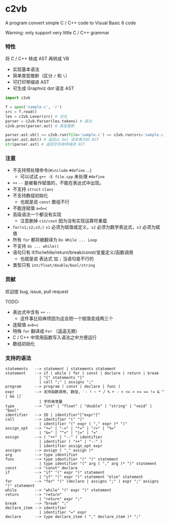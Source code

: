# c2vb

A program convert simple C / C++ code to Visual Basic 6 code

Warning: only support very little C / C++ grammar

### 特性

将 C / C++ 转成 AST 再转成 VB

- 实现基本语法
- 简单类型推断（区分 `/` 和 `\`）
- 可打印带缩进 AST
- 可生成 Graphviz dot 语言 AST

```python
import c2vb

f = open('sample.c', 'r')
src = f.read()
lex = c2vb.Lexer(src) # 词法
parser = c2vb.Parser(lex.tokens) # 语法
c2vb.proc(parser.ast) # 类型推断

parser.ast.vb() == c2vb.run(file='sample.c') == c2vb.run(src='sample.c') # 返回 VB 代码
parser.ast.dot() # 返回以 dot 语言表示的 AST
str(parser.ast) # 返回字符串带缩进 AST
```

### 注意

- 不支持预处理命令(`#include` `#define` ...)
  - 可以试试 `g++ -E file.cpp` 来处理 `#define`
- `++`  `--` 是被看作赋值的，不能在表达式中出现。
- 不支持 `struct` `class`
- 不支持数组初始化
  - 也就是说 `const` 数组不行
- 不能连赋值 `a=b=c`
- 高级语法一个都没有实现
  - 注意删掉 `cin/cout` 因为没有实现运算符重载
- `for(s1;s2;s3;)` `s1` 必须为赋值或定义，`s2` 必须为数学表达式，`s3` 必须为赋值
- 所有 `for` 都将被翻译为 `Do While ... Loop`
- 不支持 `do ... while()`
- 语句只有 if/for/while/return/break/const/变量定义/函数调用
  - 也就是说 表达式 加 `;` 当语句是不行的
- 类型只有 `int/float/double/bool/string`

### 贡献

欢迎提 bug, issue, pull request

TODO:

- 表达式中含有 `++` `--`
  - 这件事比较麻烦因为这会把一个赋值变成两三个
- 连赋值 `a=b=c`
- 特殊 `for` 翻译成 `For` （遥遥无期）
- C / C++ 中常用函数写入语法之中方便运行
- 数组初始化

### 支持的语法

```
statements   --> statement | statements statement
statement    --> if | while | for | const | declare | return | break
               | "{" statements "}"
               | call ";" | assigns ";"
program      --> program ( const | declare | func )
expr         --> 支持函数调用, 数组, `- ! ~ * / % + - < <= > >= == != & ^ | && ||`
               | 字符串常量
type         --> "int" | "float" | "double" | "string" | "void" | "bool"
identifier   --> ID | identifier"["expr"]"
call         --> identifier "(" ")"
               | identifier "(" expr ( "," expr )* ")"
assign_opt   --> "+=" | "-=" | "*=" | "/=" | "%=" 
               | "&=" | "^=" | "|=" | "="
assign       --> ( "++" | "--" ) identifier
               | identifier ( "++" | "--" )
               | identifier assign_opt expr
assigns      --> assign ( "," assign )*
arg          --> type identifier
func         --> type identifier "(" ")" statement
               | type identifier "(" arg ( "," arg )* ")" statement
const        --> "const" declare
if           --> "if" "(" expr ")" statement
               | "if" "(" expr ")" statement "else" statement
for          --> "for" "(" (declare | assigns ";" ) expr ";" assigns ")" statement
while        --> "while" "(" expr ")" statement
return       --> "return"
               | "return" expr ";"
break        --> "break" ";"
declare_item --> identifier
               | identifier "=" expr
declare      --> type declare_item ( "," declare_item )* ";"
```

